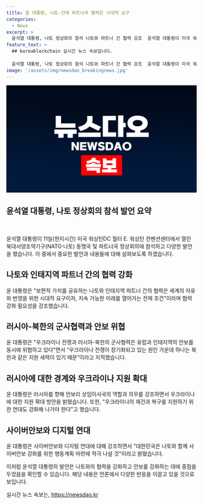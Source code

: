 ```yaml
---
title: 윤 대통령, 나토-인태 파트너국 협력은 시대적 요구
categories:
  - News
excerpt: >
  윤석열 대통령, 나토 정상회의 참석 나토와 파트너 간 협력 강조  윤석열 대통령이 미국 워싱턴 D.C.에서 열린 나토 정상회의에 참석했다. 나토와 인태 파트너 간 협력을 강조하며 우크라이나의 안보 문제와 사이버안보 강화를 주장했다. 또한, AI 국제 규범 수립과 나토와 한국 간 정보공유 등에 대한 협력을 약속했다. 9월에는 사이버 훈련도 주최할 예정이라고 전했다.
feature_text: >
  ## koreablockchain 실시간 뉴스 속보입니다.

  윤석열 대통령, 나토 정상회의 참석 나토와 파트너 간 협력 강조  윤석열 대통령이 미국 워싱턴 D.C.에서 열린 나토 정상회의에 참석했다. 나토와 인태 파트너 간 협력을 강조하며 우크라이나의 안보 문제와 사이버안보 강화를 주장했다. 또한, AI 국제 규범 수립과 나토와 한국 간 정보공유 등에 대한 협력을 약속했다. 9월에는 사이버 훈련도 주최할 예정이라고 전했다.
image: '/assets/img/newsdao_breakingnews.jpg'
---
```


<p><img src="/assets/img/newsdao_breakingnews.jpg" alt="koreablockchain 속보" /></p>

<h2 data-ke-size="size26">윤석열 대통령, 나토 정상회의 참석 발언 요약</h2>

<p data-ke-size="size16">&nbsp;</p>

<p>윤석열 대통령이 11일(현지시간) 미국 워싱턴DC 월터 E. 워싱턴 컨벤션센터에서 열린 북대서양조약기구(NATO·나토) 동맹국 및 파트너국 정상회의에 참석하고 다양한 발언을 했습니다. 이 중에서 중요한 발언과 내용들에 대해 살펴보도록 하겠습니다.</p>

<h2 data-ke-size="size24">나토와 인태지역 파트너 간의 협력 강화</h2>

<p>윤 대통령은 "보편적 가치를 공유하는 나토와 인태지역 파트너 간의 협력은 세계의 자유와 번영을 위한 시대적 요구이자, 지속 가능한 미래를 열어가는 전제 조건"이라며 협력 강화 필요성을 강조했습니다.</p>

<h2 data-ke-size="size24">러시아-북한의 군사협력과 안보 위협</h2>

<p>윤 대통령은 "우크라이나 전쟁과 러시아-북한의 군사협력은 유럽과 인태지역의 안보를 동시에 위협하고 있다"면서 “우크라이나 전쟁이 장기화되고 있는 원인 가운데 하나는 북한과 같은 지원 세력이 있기 때문”이라고 지적했습니다.</p>

<h2 data-ke-size="size24">러시아에 대한 경계와 우크라이나 지원 확대</h2>

<p>윤 대통령은 러시아를 향해 안보리 상임이사국의 역할과 의무를 강조하면서 우크라이나에 대한 지원 확대 방안을 밝혔습니다. 또한, "우크라이나의 재건과 복구를 지원하기 위한 연대도 강화해 나가야 한다"고 했습니다.</p>

<h2 data-ke-size="size24">사이버안보와 디지털 연대</h2>

<p>윤 대통령은 사이버안보와 디지털 연대에 대해 강조하면서 "대한민국은 나토와 함께 사이버안보 강화를 위한 행동계획 마련에 적극 나설 것"이라고 밝혔습니다.</p>

<p>이처럼 윤석열 대통령의 발언은 나토와의 협력을 강화하고 안보를 강화하는 데에 중점을 두었음을 확인할 수 있습니다. 해당 내용은 언론에서 다양한 반응을 이끌고 있을 것으로 보입니다.</p>
실시간 뉴스 속보는, <a href="https://newsdao.kr" rel="dofollow">https://newsdao.kr</a>


